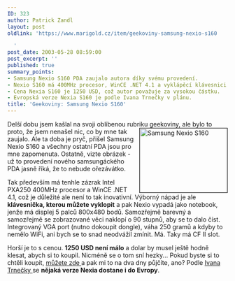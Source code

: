 ```yaml
---
ID: 323
author: Patrick Zandl
layout: post
oldlink: 'https://www.marigold.cz/item/geekoviny-samsung-nexio-s160

  '
post_date: 2003-05-28 08:59:00
post_excerpt: ''
published: true
summary_points:
- Samsung Nexio S160 PDA zaujalo autora díky svému provedení.
- Nexio S160 má 400MHz procesor, WinCE .NET 4.1 a vyklápěcí klávesnici.
- Cena Nexia S160 je 1250 USD, což autor považuje za vysokou částku.
- Evropská verze Nexia S160 je podle Ivana Trnečky v plánu.
title: 'Geekoviny: Samsung Nexio S160'
---
```


<p>
Delší dobu jsem kašlal na svoji oblíbenou rubriku geekoviny, ale bylo to proto, že jsem <IMG height=147 alt="Samsung Nexio S160" src="/wp-content/uploads/samsungnexios160.jpg" width=200 align=right border=1>nenašel nic, co by mne tak zaujalo. Ale ta doba je pryč, přišel Samsung Nexio S160 a všechny ostatní PDA jsou pro mne zapomenuta. Ostatně, vizte obrázek - už to provedení nového samsungáckého PDA jasně říká, že to nebude ořezávátko. </p>

<p>
Tak především má tenhle zázrak Intel PXA250 400MHz procesor a WinCE .NET 4.1, což je důležité ale není to tak inovativní. Výborný nápad je ale <STRONG>klávesnička, kterou můžete vyklopit</STRONG> a pak Nexio vypadá jako notebook, jenže má displej 5 palců 800x480 bodů. Samozřejmě barevný a samozřejmě se zobrazované věci naklopí o 90 stupnů, aby se to dalo číst. Integrovaný VGA port (nutno dokoupit dongle), váha 250 gramů a kdyby to nemělo WiFi, ani bych se to snad neodvážil zmínit. Má. Taky má CF II slot. </p>

<p>
Horší je to s cenou. <STRONG>1250 USD není málo</STRONG> a dolar by musel ještě hodně klesat, abych si to koupil. Nicméně se o tom sní hezky... Pokud byste si to chtěli koupit, <A href="http://www.dynamism.com/nexio/index.shtml" target=_blank>můžete zde </A>a pak mi to na dva dny půjčíte, ano? Podle <A href="http://www.palmare.cz/palmareport/palmareport1124021125.html" target=_blank>Ivana Trnečky </A>se <STRONG>nějaká verze Nexia dostane i do Evropy</STRONG>. </p>